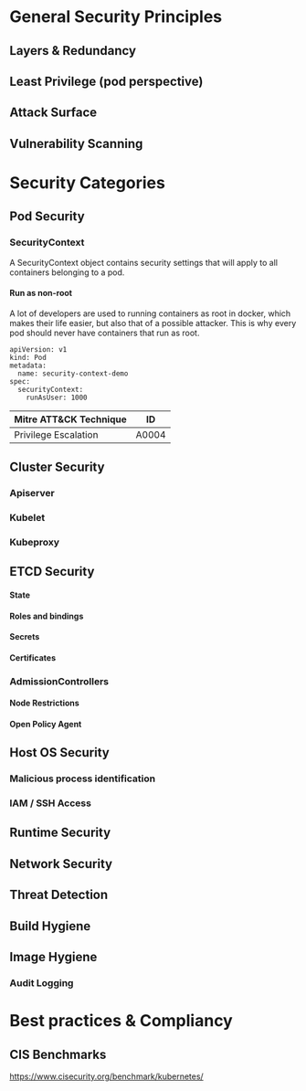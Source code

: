 


# General Security Principles

## Layers & Redundancy

## Least Privilege (pod perspective)

## Attack Surface

## Vulnerability Scanning


# Security Categories

## Pod Security

### SecurityContext
A SecurityContext object contains security settings that will apply to all containers belonging to a pod.

#### Run as non-root

A lot of developers are used to running containers as root in docker, which makes their life easier, but also that of a possible attacker.
This is why every pod should never have containers that run as root. 

```
apiVersion: v1
kind: Pod
metadata:
  name: security-context-demo
spec:
  securityContext:
    runAsUser: 1000
```

| Mitre ATT&CK Technique | ID |
|------------------------|----|
| Privilege Escalation   | A0004  |


## Cluster Security
### Apiserver
### Kubelet
### Kubeproxy

## ETCD Security
#### State
#### Roles and bindings
#### Secrets
#### Certificates

### AdmissionControllers
#### Node Restrictions
#### Open Policy Agent

## Host OS Security


### Malicious process identification
### IAM / SSH Access

## Runtime Security

## Network Security

## Threat Detection

## Build Hygiene

## Image Hygiene


### Audit Logging



# Best practices & Compliancy

## CIS Benchmarks 
https://www.cisecurity.org/benchmark/kubernetes/
